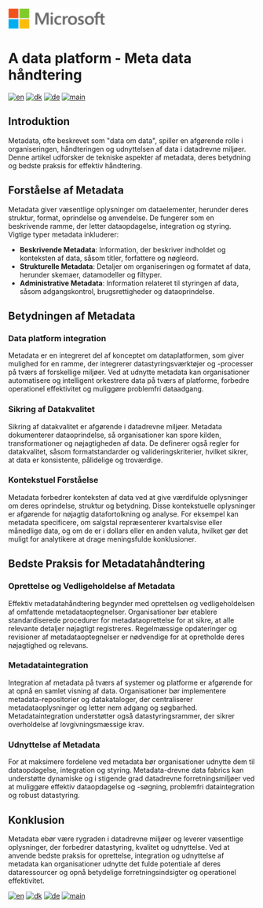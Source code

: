 ![microsoft](../images/microsoft.png)

# A data platform - Meta data håndtering

[![en](https://img.shields.io/badge/lang-en-blue.svg)](Meta-management.md)
[![dk](https://img.shields.io/badge/lang-da-red.svg)](Meta-management-da.md)
[![de](https://img.shields.io/badge/lang-de-yellow.svg)](Meta-management-de.md)
[![main](https://img.shields.io/badge/main-document-green.svg)](../README.md)

## Introduktion

Metadata, ofte beskrevet som "data om data", spiller en afgørende rolle i organiseringen, håndteringen og udnyttelsen af data i datadrevne miljøer. Denne artikel udforsker de tekniske aspekter af metadata, deres betydning og bedste praksis for effektiv håndtering.

## Forståelse af Metadata

Metadata giver væsentlige oplysninger om dataelementer, herunder deres struktur, format, oprindelse og anvendelse. De fungerer som en beskrivende ramme, der letter dataopdagelse, integration og styring. Vigtige typer metadata inkluderer:

- **Beskrivende Metadata**: Information, der beskriver indholdet og konteksten af data, såsom titler, forfattere og nøgleord.
- **Strukturelle Metadata**: Detaljer om organiseringen og formatet af data, herunder skemaer, datamodeller og filtyper.
- **Administrative Metadata**: Information relateret til styringen af data, såsom adgangskontrol, brugsrettigheder og dataoprindelse.

## Betydningen af Metadata

### Data platform integration

Metadata er en integreret del af konceptet om dataplatformen, som giver mulighed for en ramme, der integrerer datastyringsværktøjer og -processer på tværs af forskellige miljøer. Ved at udnytte metadata kan organisationer automatisere og intelligent orkestrere data på tværs af platforme, forbedre operationel effektivitet og muliggøre problemfri dataadgang.

### Sikring af Datakvalitet

Sikring af datakvalitet er afgørende i datadrevne miljøer. Metadata dokumenterer dataoprindelse, så organisationer kan spore kilden, transformationer og nøjagtigheden af data. De definerer også regler for datakvalitet, såsom formatstandarder og valideringskriterier, hvilket sikrer, at data er konsistente, pålidelige og troværdige.

### Kontekstuel Forståelse

Metadata forbedrer konteksten af data ved at give værdifulde oplysninger om deres oprindelse, struktur og betydning. Disse kontekstuelle oplysninger er afgørende for nøjagtig datafortolkning og analyse. For eksempel kan metadata specificere, om salgstal repræsenterer kvartalsvise eller månedlige data, og om de er i dollars eller en anden valuta, hvilket gør det muligt for analytikere at drage meningsfulde konklusioner.

## Bedste Praksis for Metadatahåndtering

### Oprettelse og Vedligeholdelse af Metadata

Effektiv metadatahåndtering begynder med oprettelsen og vedligeholdelsen af omfattende metadataoptegnelser. Organisationer bør etablere standardiserede procedurer for metadataoprettelse for at sikre, at alle relevante detaljer nøjagtigt registreres. Regelmæssige opdateringer og revisioner af metadataoptegnelser er nødvendige for at opretholde deres nøjagtighed og relevans.

### Metadataintegration

Integration af metadata på tværs af systemer og platforme er afgørende for at opnå en samlet visning af data. Organisationer bør implementere metadata-repositorier og datakataloger, der centraliserer metadataoplysninger og letter nem adgang og søgbarhed. Metadataintegration understøtter også datastyringsrammer, der sikrer overholdelse af lovgivningsmæssige krav.

### Udnyttelse af Metadata

For at maksimere fordelene ved metadata bør organisationer udnytte dem til dataopdagelse, integration og styring. Metadata-drevne data fabrics kan understøtte dynamiske og i stigende grad datadrevne forretningsmiljøer ved at muliggøre effektiv dataopdagelse og -søgning, problemfri dataintegration og robust datastyring.

## Konklusion

Metadata ebør være rygraden i datadrevne miljøer og leverer væsentlige oplysninger, der forbedrer datastyring, kvalitet og udnyttelse. Ved at anvende bedste praksis for oprettelse, integration og udnyttelse af metadata kan organisationer udnytte det fulde potentiale af deres dataressourcer og opnå betydelige forretningsindsigter og operationel effektivitet.

[![en](https://img.shields.io/badge/lang-en-blue.svg)](Meta-management.md)
[![dk](https://img.shields.io/badge/lang-da-red.svg)](Meta-management-da.md)
[![de](https://img.shields.io/badge/lang-de-yellow.svg)](Meta-management-de.md)
[![main](https://img.shields.io/badge/main-document-green.svg)](../README.md)
